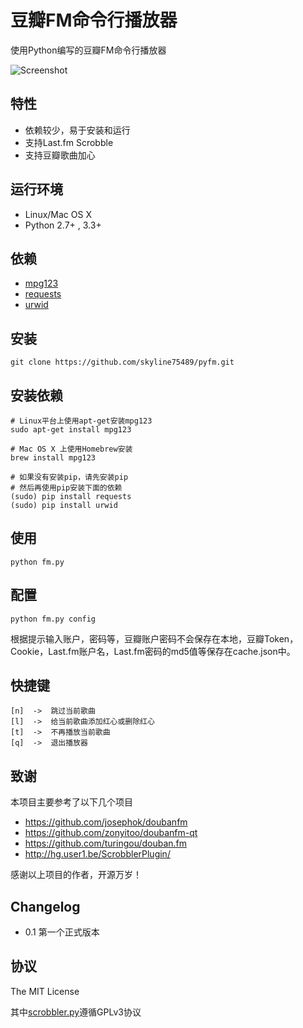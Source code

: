 豆瓣FM命令行播放器
==================

使用Python编写的豆瓣FM命令行播放器

![Screenshot](https://skyline75489.github.io/img/pyfm/screenshot.png)

## 特性

* 依赖较少，易于安装和运行
* 支持Last.fm Scrobble
* 支持豆瓣歌曲加心

## 运行环境

* Linux/Mac OS X
* Python 2.7+ , 3.3+

## 依赖

* [mpg123](http://www.mpg123.de)
* [requests](https://github.com/kennethreitz/requests)
* [urwid](http://urwid.org)

## 安装
   
    git clone https://github.com/skyline75489/pyfm.git
    
## 安装依赖

    # Linux平台上使用apt-get安装mpg123
    sudo apt-get install mpg123
    
    # Mac OS X 上使用Homebrew安装
    brew install mpg123
    
    # 如果没有安装pip，请先安装pip
    # 然后再使用pip安装下面的依赖
    (sudo) pip install requests
    (sudo) pip install urwid

## 使用

    python fm.py

## 配置

    python fm.py config
    
根据提示输入账户，密码等，豆瓣账户密码不会保存在本地，豆瓣Token，Cookie，Last.fm账户名，Last.fm密码的md5值等保存在cache.json中。

## 快捷键
    [n]  ->  跳过当前歌曲
    [l]  ->  给当前歌曲添加红心或删除红心
    [t]  ->  不再播放当前歌曲
    [q]  ->  退出播放器

## 致谢

本项目主要参考了以下几个项目

* https://github.com/josephok/doubanfm
* https://github.com/zonyitoo/doubanfm-qt
* https://github.com/turingou/douban.fm
*  http://hg.user1.be/ScrobblerPlugin/

感谢以上项目的作者，开源万岁！

## Changelog

* 0.1 第一个正式版本

## 协议

The MIT License

其中[scrobbler.py](https://github.com/skyline75489/pyfm/blob/master/scrobbler.py)遵循GPLv3协议
